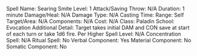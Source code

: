 
Spell Name: Searing Smite
Level: 1
Attack/Saving Throw: N/A
Duration: 1 minute
Damage/Heal: N/A
Damage Type: N/A
Casting Time: 
Range: Self
Target/Area: N/A
Components: N/A
Cost: N/A
Class: Paladin
School: Evocation
Additional Detail: Target takes initial DAM and CON save at start of each turn or take 1d6 fire.
Per Higher Spell Level: N/A
Concentration Spell: N/A
Ritual Spell: No
Verbal Component: Yes
Material Component: No
Somatic Component: No
